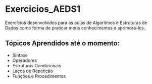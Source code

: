 # Exercicios_AEDS1
Exercícios desenvolvidos para as aulas de Algoritmos e Estruturas de Dados como forma de praticar meus conhecimentos e aprimorá-los.

## Tópicos Aprendidos até o momento:
- Sintaxe
- Operadores
- Estruturas Condicionais
- Laços de Repetição
- Funções e Procedimentos
